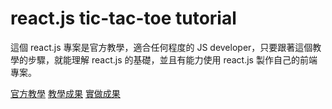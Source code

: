 # react.js tic-tac-toe tutorial 

這個 react.js 專案是官方教學，適合任何程度的 JS developer，只要跟著這個教學的步驟，就能理解 react.js 的基礎，並且有能力使用 react.js 製作自己的前端專案。

[官方教學](https://reactjs.org/tutorial/tutorial.html)
[教學成果](https://codepen.io/gaearon/pen/gWWZgR?editors=0010)
[實做成果](https://meetup-q.github.io/react-tic-tac-toe/)
